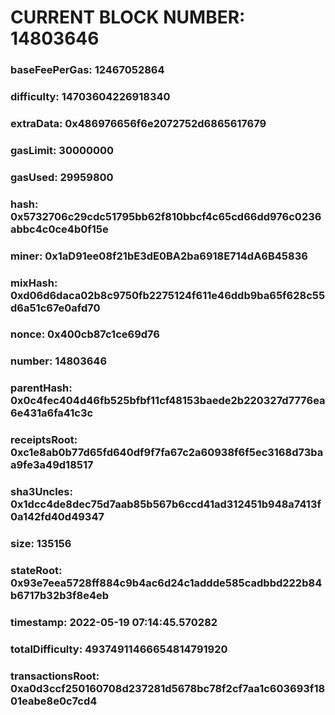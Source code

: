 # CURRENT BLOCK NUMBER: 14803646

### baseFeePerGas: 12467052864
### difficulty: 14703604226918340
### extraData: 0x486976656f6e2072752d6865617679
### gasLimit: 30000000
### gasUsed: 29959800
### hash: 0x5732706c29cdc51795bb62f810bbcf4c65cd66dd976c0236abbc4c0ce4b0f15e
### miner: 0x1aD91ee08f21bE3dE0BA2ba6918E714dA6B45836
### mixHash: 0xd06d6daca02b8c9750fb2275124f611e46ddb9ba65f628c55d6a51c67e0afd70
### nonce: 0x400cb87c1ce69d76
### number: 14803646
### parentHash: 0x0c4fec404d46fb525bfbf11cf48153baede2b220327d7776ea6e431a6fa41c3c
### receiptsRoot: 0xc1e8ab0b77d65fd640df9f7fa67c2a60938f6f5ec3168d73baa9fe3a49d18517
### sha3Uncles: 0x1dcc4de8dec75d7aab85b567b6ccd41ad312451b948a7413f0a142fd40d49347
### size: 135156
### stateRoot: 0x93e7eea5728ff884c9b4ac6d24c1addde585cadbbd222b84b6717b32b3f8e4eb
### timestamp: 2022-05-19 07:14:45.570282
### totalDifficulty: 49374911466654814791920
### transactionsRoot: 0xa0d3ccf250160708d237281d5678bc78f2cf7aa1c603693f1801eabe8e0c7cd4
